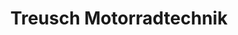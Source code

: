 ---
title: "Treusch Motorradtechnik"
url: /edingen-neckarhausen/treusch-motorradtechnik/
shop: Motorrad
---